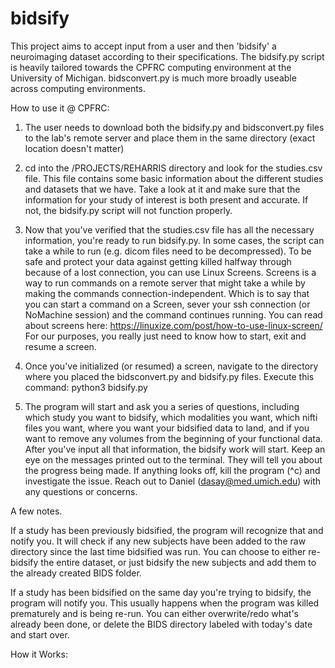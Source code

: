 # bidsify

This project aims to accept input from a user and then 'bidsify' a neuroimaging dataset
according to their specifications. The bidsify.py script is heavily tailored towards the CPFRC
computing environment at the University of Michigan. bidsconvert.py is much more broadly useable 
across computing environments.

How to use it @ CPFRC:

1. The user needs to download both the bidsify.py and bidsconvert.py files to the lab's remote server and place them in the same directory (exact location doesn't matter)

2. cd into the /PROJECTS/REHARRIS directory and look for the studies.csv file. This file contains some basic information about the different studies and datasets that we have. Take a look at it and make sure that the information for your study of interest is both present and accurate. If not, the bidsify.py script will not function properly.

3. Now that you've verified that the studies.csv file has all the necessary information, you're ready to run bidsify.py. In some cases, the script can take a while to run (e.g. dicom files need to be decompressed). To be safe and protect your data against getting killed halfway through because of a lost connection, you can use Linux Screens. Screens is a way to run commands on a remote server that might take a while by making the commands connection-independent. Which is to say that you can start a command on a Screen, sever your ssh connection (or NoMachine session) and the command continues running. You can read about screens here: https://linuxize.com/post/how-to-use-linux-screen/ For our purposes, you really just need to know how to start, exit and resume a screen. 

4. Once you've initialized (or resumed) a screen, navigate to the directory where you placed the bidsconvert.py and bidsify.py files. Execute this command: python3 bidsify.py 

5. The program will start and ask you a series of questions, including which study you want to bidsify, which modalities you want, which nifti files you want, where you want your bidsified data to land, and if you want to remove any volumes from the beginning of your functional data. After you've input all that information, the bidsify work will start. Keep an eye on the messages printed out to the terminal. They will tell you about the progress being made. If anything looks off, kill the program (^c) and investigate the issue. Reach out to Daniel (dasay@med.umich.edu) with any questions or concerns.

A few notes. 

If a study has been previously bidsified, the program will recognize that and notify you. It will check if any new subjects have been added to the raw directory since the last time bidsified was run. You can choose to either re-bidsify the entire dataset, or just bidsify the new subjects and add them to the already created BIDS folder.

If a study has been bidsified on the same day you're trying to bidsify, the program will notify you. This usually happens when the program was killed prematurely and is being re-run. You can either overwrite/redo what's already been done, or delete the BIDS directory labeled with today's date and start over. 

How it Works:














